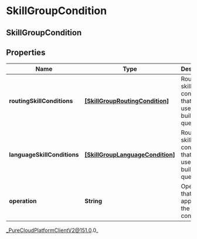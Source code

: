 # SkillGroupCondition

## SkillGroupCondition

## Properties

|Name | Type | Description | Notes|
|------------ | ------------- | ------------- | -------------|
| **routingSkillConditions** | [**[SkillGroupRoutingCondition]**](SkillGroupRoutingCondition) | Routing skill conditions that will be used for building the query | |
| **languageSkillConditions** | [**[SkillGroupLanguageCondition]**](SkillGroupLanguageCondition) | Routing skill conditions that will be used for building the query | |
| **operation** | **String** | Operator that will be applied to the conditions | |



_PureCloudPlatformClientV2@151.0.0_
